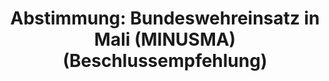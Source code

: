 ---
abstimmung:
  abstimmung: 1
  bundestagssitzung: 38
  datum: 20. Mai 2022
  legislaturperiode: 20
categories:
- Todo
data:
- title: Abstimmungsergebnis 20220520_1.pdf
  url: /res/2025-btw/abstimmungsergebnisse/20220520_1.pdf
- title: Abstimmungsergebnis 20220520_1-xls.xlsx
  url: /res/2025-btw/abstimmungsergebnisse/20220520_1-xls.xlsx
- title: Abstimmungsergebnis 20220520_1-xls.csv
  url: /res/2025-btw/abstimmungsergebnisse_csv/20220520_1-xls.csv
documents:
- local: /res/2025-btw/drucksachen/2001761.pdf
  summary: '### Antrag der Bundesregierung: Fortsetzung der Beteiligung deutscher
    Streitkräfte an MINUSMA


    Der Antrag der Bundesregierung befürwortet die Fortsetzung der Beteiligung deutscher
    Streitkräfte an der MINUSMA-Mission in Mali bis Mai 2023.  Der Bundestag wird
    regelmäßig über das Versorgungs- und Schutzniveau informiert und es werden gegebenenfalls
    Anpassungen des deutschen Beitrags vorgenommen.


    **Kernpunkte und Ziele:**


    * Zustimmung zur Fortsetzung der MINUSMA-Beteiligung

    * Sicherstellung ausreichenden Versorgungs- und Schutzniveaus für deutsche Soldaten

    * Regelmäßige Berichterstattung an den Bundestag

    * Unterstützung der Umsetzung des Friedensabkommens von Algier

    * Unterstützung der Wiederherstellung staatlicher Autorität und Schaffung eines
    sicheren Umfelds

    * Förderung der nationalen Aussöhnung und des Schutzes der Menschenrechte

    * Bereitstellung militärischer Kräfte und Fähigkeiten (Führung, Aufklärung, Sanität
    etc.)

    * Ermächtigung der Verteidigungsministerin zum Einsatz der Kräfte bis Mai 2023

    * Voraussichtliche Kosten von 453,1 Millionen Euro'
  title: Drucksache 20/1761
  url: https://dserver.bundestag.de/btd/20/017/2001761.pdf
- local: /res/2025-btw/drucksachen/2001878.pdf
  summary: '### Beschlussempfehlung und Bericht des Auswärtigen Ausschusses: Fortsetzung
    der MINUSMA-Mission


    Der Auswärtige Ausschuss empfiehlt die Fortsetzung der deutschen Beteiligung an
    der Multidimensionalen Integrierten Stabilisierungsmission der Vereinten Nationen
    in Mali (MINUSMA).  Der Antrag der Bundesregierung wird angenommen.


    **Kernpunkte und Ziele:**


    * Verlängerung des Mandats bis zum 31. Mai 2023

    * Erhöhung der Personalobergrenze von 1100 auf 1400 Soldatinnen und Soldaten

    * Sicherstellung der Luftnahunterstützung nach Abzug französischer Truppen

    * Beitrag zur Stabilität und Entwicklung in der Sahelzone


    '
  title: Drucksache 20/1878
  url: https://dserver.bundestag.de/btd/20/018/2001878.pdf
ergebnis:
  AfD:
    enthaltung: 0
    gesamt: 80
    ja: 0
    nein: 67
    nichtabgegeben: 13
    ungueltig: 0
  Bündnis 90/Die Grünen:
    enthaltung: 0
    gesamt: 118
    ja: 107
    nein: 1
    nichtabgegeben: 10
    ungueltig: 0
  CDU/CSU:
    enthaltung: 1
    gesamt: 197
    ja: 169
    nein: 0
    nichtabgegeben: 27
    ungueltig: 0
  Die Linke:
    enthaltung: 0
    gesamt: 39
    ja: 0
    nein: 28
    nichtabgegeben: 11
    ungueltig: 0
  FDP:
    enthaltung: 2
    gesamt: 92
    ja: 81
    nein: 0
    nichtabgegeben: 9
    ungueltig: 0
  Fraktionslos:
    enthaltung: 0
    gesamt: 4
    ja: 1
    nein: 2
    nichtabgegeben: 1
    ungueltig: 0
  SPD:
    enthaltung: 1
    gesamt: 206
    ja: 182
    nein: 4
    nichtabgegeben: 19
    ungueltig: 0
layout: abstimmung
links:
- title: Link zu bundestag.de
  url: https://www.bundestag.de/parlament/plenum/abstimmung/abstimmung?id=775
preview: 'Deutscher Bundestag


  38. Sitzung des Deutschen Bundestages

  am Freitag, 20. Mai 2022


  Endgültiges Ergebnis der Namentlichen Abstimmung Nr. 1


  Beschlussempfehlung des Auswärtigen Ausschusses (3. Ausschuss)

  zu dem Antrag der Bundesregierung

  Fortsetzung der Beteiligung bewaffneter deutscher Streitkräfte an der Multidimensionalen

  Integrierten Stabilisierungsmission der Vereinten Nationen in Mali (MINUSMA)

  Drs. 20/1761 und 20/1878'
tags:
- Todo
title: 'Abstimmung: Bundeswehreinsatz in Mali (MINUSMA) (Beschlussempfehlung)'
---